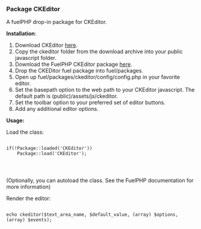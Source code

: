
<h3>Package CKEditor</h3>

A fuelPHP drop-in package for CKEditor.

**Installation**:

 1. Download CKEditor [here](http://ckeditor.com/download).
 2. Copy the ckeditor folder from the download archive into your public javascript folder.
 3. Download the FuelPHP CKEditor package [here](https://github.com/alwarren/fuelphp.CKEditor_package/zipball/master).
 3. Drop the CKEDitor fuel package into fuel/packages.
 4. Open up fuel/packages/ckeditor/config/config.php in your favorite editor.
 5. Set the basepath option to the web path to your CKEditor javascript. The default path is (public)/assets/js/ckeditor.
 6. Set the toolbar option to your preferred set of editor buttons.
 7. Add any additional editor options.

**Usage:**

Load the class:

<pre>
<code>
if(!Package::loaded('CKEditor'))
	Package::load('CKEditor');
</pre>
</code>

(Optionally, you can autoload the class. See the FuelPHP documentation for more information)

Render the editor:

<pre>
<code>
echo ckeditor($text_area_name, $default_value, (array) $options, (array) $events);
</code>
</pre>
